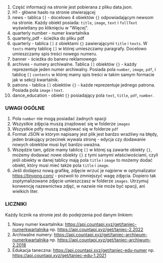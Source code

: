 1. Część informacji na stronie jest pobierana z pliku data.json.
2. H1 - główne hasło na stronie otwierającej
3. news - tablica `[]` - docelowo 4 obiektów `{}` odpowiadającym newsom na stronie. Każdy obiekt posiada: `title`, `image`, `text` i `fullText` wyświetlany po kliknięciu w "Więcej".
4. quarterly number - numer kwartalnika
5. quarterly_pdf - ścieżka do pliku pdf
6. quarterly - tablica `[]` z obiektami `{}` zawierającymi `title` i `texts`. W `texts` mamy tablicę `[]` w której umieszczamy paragrafy. Docelowo umieszczamy spis treści nowego numeru.
7. banner - ścieżka do baneru reklamowego
8. archives - numery archiwalne. Tablica `[]` obiektów `{}` - każdy reprezentuje jeden numer archiwalny. Posiada pola `number`, `image`, `pdf`, i tablicę `[]` `contents` w której mamy spis treści w takim samym formacie jak w sekcji kwartalnik.
9. patrons - tablica `[]` obiektów `{}` - każde reprezentuje jednego patrona. Posiada pola `image` i `text`.
10. dance_education - obiekt `{}` posiadający pola `text`, `title`, `pdf`, `number`.

### UWAGI OGÓLNE

1. Pola `number` nie mogą posiadać żadnych spacji
2. Wszystkie zdjęcia muszą znajdować się w folderze `images`
3. Wszystkie pdfy muszą znajdować się w folderze `pdf`
4. Format JSON w którym napisany jest plik jest bardzo wrażliwy na błędy, jeden brakujący przecinek wywala stronę - edycja czy dodawanie nowych obiektów musi być bardzo uważna.
5. Wszędzie tam, gdzie mamy tablicę `[]` w której są zawarte obiekty `{}`, możemy dodawać nowe obiekty `{}` z tymi samymi właściwościami, czyli jeśli obiekty w danej tablicy mają pola `title` i `image` to możemy dodać obiekt, który musi mieć także pola `title` i `image`.
6. Jeśli dodajesz nową grafikę, zdjęcie wrzuć je najpierw w optymalizator https://tinypng.com/ - pozwoli to zmniejszyć wagę zdjęcia. Dopiero tak zoptymalizowane zdjęcie umieszczasz w folderze `images`. Utrzymuj konwencję nazewnictwa zdjęć, w nazwie nie może być spacji, ani wielkich liter.

### LICZNIKI

Każdy licznik na stronie jest do podejrzenia pod danym linkiem:

1. Nowy numer kwartalnika: https://api.countapi.xyz/get/taniec-numerkwartalnika np. https://api.countapi.xyz/get/taniec-2.2022
2. Archiwalne numery: https://api.countapi.xyz/get/taniec-archiwum-numerkwartalnika np. https://api.countapi.xyz/get/taniec-archiwum-2.2018
3. Edukacja taneczna: https://api.countapi.xyz/get/taniec-edu-numer np. https://api.countapi.xyz/get/taniec-edu-1.2021
